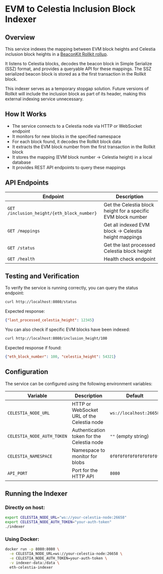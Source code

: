 # EVM to Celestia Inclusion Block Indexer

## Overview

This service indexes the mapping between EVM block heights and Celestia
inclusion block heights in a [BeaconKit Rollkit
rollup](https://github.com/rollkit/beacon-kit/tree/rollkit).

It listens to Celestia blocks, decodes the beacon block in Simple Serialize
(SSZ) format, and provides a queryable API for these mappings. The SSZ
serialized beacon block is stored as a the first transaction in the Rollkit
block.

This indexer serves as a temporary stopgap solution. Future versions of Rollkit
will include the inclusion block as part of its header, making this external
indexing service unnecessary.

## How It Works

* The service connects to a Celestia node via HTTP or WebSocket endpoint
* It monitors for new blocks in the specified namespace
* For each block found, it decodes the Rollkit block data
* It extracts the EVM block number from the first transaction in the Rollkit block
* It stores the mapping (EVM block number → Celestia height) in a local database
* It provides REST API endpoints to query these mappings

## API Endpoints

| Endpoint | Description |
|----------|-------------|
| `GET /inclusion_height/{eth_block_number}` | Get the Celestia block height for a specific EVM block number |
| `GET /mappings` | Get all indexed EVM block → Celestia height mappings |
| `GET /status` | Get the last processed Celestia block height |
| `GET /health` | Health check endpoint |

## Testing and Verification

To verify the service is running correctly, you can query the status endpoint:

```bash
curl http://localhost:8080/status
```

Expected response:
```json
{"last_processed_celestia_height": 12345}
```

You can also check if specific EVM blocks have been indexed:

```bash
curl http://localhost:8080/inclusion_height/100
```

Expected response if found:
```json
{"eth_block_number": 100, "celestia_height": 54321}
```

## Configuration

The service can be configured using the following environment variables:

| Variable | Description | Default |
|----------|-------------|---------|
| `CELESTIA_NODE_URL` | HTTP or WebSocket URL of the Celestia node | `ws://localhost:26658` |
| `CELESTIA_NODE_AUTH_TOKEN` | Authentication token for the Celestia node | `""` (empty string) |
| `CELESTIA_NAMESPACE` | Namespace to monitor for blobs | `0f0f0f0f0f0f0f0f0f0f` |
| `API_PORT` | Port for the HTTP API | `8080` |

## Running the Indexer

### Directly on host:

```bash
export CELESTIA_NODE_URL="ws://your-celestia-node:26658"
export CELESTIA_NODE_AUTH_TOKEN="your-auth-token"
./indexer
```

### Using Docker:

```bash
docker run -p 8080:8080 \
  -e CELESTIA_NODE_URL=ws://your-celestia-node:26658 \
  -e CELESTIA_NODE_AUTH_TOKEN=your-auth-token \
  -v indexer-data:/data \
  eth-celestia-indexer
```
